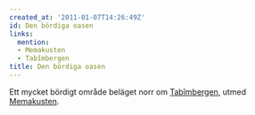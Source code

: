 ```yaml
---
created_at: '2011-01-07T14:26:49Z'
id: Den bördiga oasen
links:
  mention:
  - Memakusten
  - Tabîmbergen
title: Den bördiga oasen
---
```


Ett mycket bördigt område beläget norr om [Tabîmbergen], utmed [Memakusten].

  [Tabîmbergen]: Tabîmbergen
  [Memakusten]: Memakusten